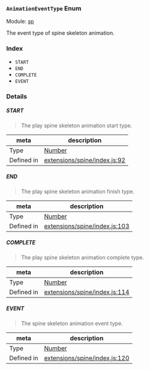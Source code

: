 ### `AnimationEventType` Enum



Module: [sp](../modules/sp.md)


The event type of spine skeleton animation.


### Index
  - `START`
  - `END`
  - `COMPLETE`
  - `EVENT`

### Details


##### START

> The play spine skeleton animation start type.

| meta | description |
|------|-------------|
| Type | <a href="https://developer.mozilla.org/en/JavaScript/Reference/Global_Objects/Number" class="crosslink external" target="_blank">Number</a> |
| Defined in | [extensions/spine/index.js:92](https://github.com/cocos-creator/engine/blob/246760b55cfc698ac5f3450a1794d9d0554a0600/extensions/spine/index.js#L92) |



##### END

> The play spine skeleton animation finish type.

| meta | description |
|------|-------------|
| Type | <a href="https://developer.mozilla.org/en/JavaScript/Reference/Global_Objects/Number" class="crosslink external" target="_blank">Number</a> |
| Defined in | [extensions/spine/index.js:103](https://github.com/cocos-creator/engine/blob/246760b55cfc698ac5f3450a1794d9d0554a0600/extensions/spine/index.js#L103) |



##### COMPLETE

> The play spine skeleton animation complete type.

| meta | description |
|------|-------------|
| Type | <a href="https://developer.mozilla.org/en/JavaScript/Reference/Global_Objects/Number" class="crosslink external" target="_blank">Number</a> |
| Defined in | [extensions/spine/index.js:114](https://github.com/cocos-creator/engine/blob/246760b55cfc698ac5f3450a1794d9d0554a0600/extensions/spine/index.js#L114) |



##### EVENT

> The spine skeleton animation event type.

| meta | description |
|------|-------------|
| Type | <a href="https://developer.mozilla.org/en/JavaScript/Reference/Global_Objects/Number" class="crosslink external" target="_blank">Number</a> |
| Defined in | [extensions/spine/index.js:120](https://github.com/cocos-creator/engine/blob/246760b55cfc698ac5f3450a1794d9d0554a0600/extensions/spine/index.js#L120) |


